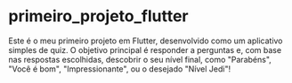 # primeiro_projeto_flutter
Este é o meu primeiro projeto em Flutter, desenvolvido como um aplicativo simples de quiz. O objetivo principal é responder a perguntas e, com base nas respostas escolhidas, descobrir o seu nível final, como "Parabéns", "Você é bom", "Impressionante", ou o desejado "Nível Jedi"!
